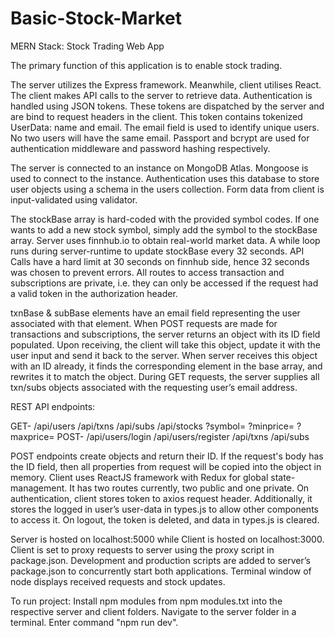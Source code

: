 # Basic-Stock-Market
MERN Stack: Stock Trading Web App


The primary function of this application is to enable stock trading. 

The server utilizes the Express framework. Meanwhile, client utilises React. The client makes API calls to the server to retrieve data. Authentication is handled using JSON tokens. These tokens are dispatched by the server and are bind to request headers in the client. This token contains tokenized UserData: name and email. The email field is used to identify unique users. No two users will have the same email. Passport and bcrypt are used for authentication middleware and password hashing respectively.

The server is connected to an instance on MongoDB Atlas. Mongoose is used to connect to the instance.  Authentication uses this database to store user objects using a schema in the users collection. Form data from client is input-validated using validator.


The stockBase array is hard-coded with the provided symbol codes. If one wants to add a new stock symbol, simply add the symbol to the stockBase array. 
Server uses finnhub.io to obtain real-world market data. A while loop runs during server-runtime to update stockBase every 32 seconds. API Calls have a hard limit at 30 seconds on finnhub side, hence 32 seconds was chosen to prevent errors.
All routes to access transaction and subscriptions are private, i.e. they can only be accessed if the request had a valid token in the authorization header. 


txnBase & subBase elements have an email field representing the user associated with that element.
When POST requests are made for transactions and subscriptions, the server returns an object with its ID field populated. Upon receiving, the client will take this object, update it with the user input and send it back to the server. When server receives this object with an ID already, it finds the corresponding element in the base array, and rewrites it to match the object.
During GET requests, the server supplies all txn/subs objects associated with the requesting user’s email address.


REST API endpoints:
 
GET-
	/api/users
	/api/txns
	/api/subs
	/api/stocks
		?symbol=
		?minprice=
		?maxprice=
POST-
	/api/users/login
	/api/users/register
	/api/txns
	/api/subs
 

POST endpoints create objects and return their ID. If the request's body has the ID field, then
all properties from request will be copied into the object in memory.
Client uses ReactJS framework with Redux for global state-management. It has two routes currently, two public and one private. On authentication, client stores token to axios request header. Additionally, it stores the logged in user’s user-data in types.js to allow other components to access it. On logout, the token is deleted, and data in types.js is cleared. 

Server is hosted on localhost:5000 while Client is hosted on localhost:3000. Client is set to proxy requests to server using the proxy script in package.json.
Development and production scripts are added to server’s package.json to concurrently start both applications.
Terminal window of node displays received requests and stock updates.


To run project: 
Install npm modules from npm modules.txt into the respective server and client folders.
Navigate to the server folder in a terminal.
Enter command "npm run dev".

